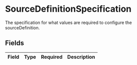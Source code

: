 # SourceDefinitionSpecification

The specification for what values are required to configure the sourceDefinition.


## Fields

| Field       | Type        | Required    | Description |
| ----------- | ----------- | ----------- | ----------- |